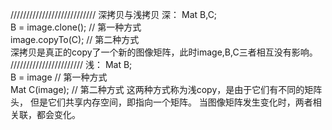 ///////////////////////////
深拷贝与浅拷贝
深：
Mat B,C;  
B = image.clone();       // 第一种方式  
image.copyTo(C); // 第二种方式  
深拷贝是真正的copy了一个新的图像矩阵，此时image,B,C三者相互没有影响。
///////////////////////
浅：
Mat B;  
B = image  // 第一种方式  
Mat C(image); // 第二种方式
这两种方式称为浅copy，是由于它们有不同的矩阵头，
但是它们共享内存空间，即指向一个矩阵。
当图像矩阵发生变化时，两者相关联，都会变化。

